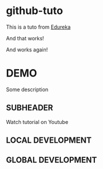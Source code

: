 # github-tuto
This is a tuto from [Edureka](https://www.youtube.com/watch?v=xuB1Id2Wxak)

And that works!

And works again!

# DEMO

Some description

## SUBHEADER
Watch tutorial on Youtube

## LOCAL DEVELOPMENT

## GLOBAL DEVELOPMENT

